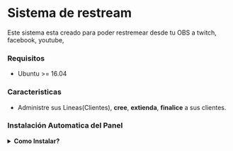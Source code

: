 # Sistema de restream

Este sistema esta creado para poder restremear desde tu OBS a twitch, facebook, youtube, 

### Requisitos
* Ubuntu >= 16.04 

### Caracteristicas
* Administre sus Lineas(Clientes), **cree**, **extienda**, **finalice** a sus clientes. 
### Instalación Automatica del Panel

<details><summary><b>Como Instalar?</b></summary>

1. Copie y pege en la consola

    ```sh
    $ apt-get install libpcre3 libpcre3-dev make gcc libssl-dev libnginx-mod-rtmp
    $ cd ~
    $ wget http://nginx.org/download/nginx-1.12.2.tar.gz
    $ wget https://github.com/arut/nginx-rtmp-module/archive/master.tar.gz
    $ tar -xzvf nginx-1.12.2.tar.gz
    $ tar -xzvf master.tar.gz
    $ rm nginx-1.12.2.tar.gz
    $ rm master.tar.gz
    $ cd nginx-1.12.2
    $ ./configure --with-http_ssl_module --without-http_gzip_module --add-module=../nginx-rtmp-module-master --with-http_secure_link_module
    $ make && make install
    $ cd /usr/local/nginx
    $ ls
    $ wget https://raw.githubusercontent.com/JasonGiedymin/nginx-init-ubuntu/master/nginx -O /etc/init.d/nginx
    $ chmod +x /etc/init.d/nginx

    $ wget https://raw.githubusercontent.com/JasonGiedymin/nginx-init-ubuntu/master/nginx -O /usr/sbin/nginx
    $ chmod +x /usr/sbin/nginx

    $ update-rc.d nginx defaults 
    $ apt-get install software-properties-common 
    $ apt-get install ffmpeg
    $ sudo apt-add-repository ppa:jon-severinsson/ffmpeg
    $ apt-get update
    $ apt-get install curl
    $ wget https://raw.githubusercontent.com/AriieelEsteban/restream/master/nginx.conf -O /usr/local/nginx/conf/nginx.conf
    $ chown -R www-data:www-data /usr/local/nginx/html
    $ sudo apt-get install stunnel4 -y
    $ wget https://raw.githubusercontent.com/AriieelEsteban/restream/master/stunnel.conf -O /etc/stunnel/stunnel.conf
    ```
    
2.  Modificar ENABLE=0 a ENABLE=1
    ```
      $ sudo nano /etc/default/stunnel4
      $ sudo systemctl enable stunnel4.service
      $ sudo systemctl restart stunnel4.service
    ```
3. Modificar las KEY de Twitch, etc, quitar el # en los push que ahi en la aplicación de /live
    ``` 
      $ nano /usr/local/nginx/conf/nginx.conf
    ```
